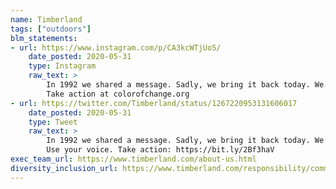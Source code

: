 ```yaml
---
name: Timberland
tags: ["outdoors"]
blm_statements:
- url: https://www.instagram.com/p/CA3kcWTjUo5/
    date_posted: 2020-05-31
    type: Instagram
    raw_text: >
        In 1992 we shared a message. Sadly, we bring it back today. We don’t want to. We shouldn’t have to. As humans, we have the responsibility to care for our planet, ourselves, and each other—all of us, no matter who you are. Let’s work together now for a better future. Caring is no longer enough.Use your voice. 
        Take action at colorofchange.org
- url: https://twitter.com/Timberland/status/1267220953131606017
    date_posted: 2020-05-31
    type: Tweet
    raw_text: >
        In 1992 we shared a message. Sadly, we bring it back today. We have the responsibility to care for our planet, ourselves + each other no matter who you are. Let’s work together for a better future. Caring is no longer enough.
        Use your voice. Take action: https://bit.ly/2Bf3haV
exec_team_url: https://www.timberland.com/about-us.html
diversity_inclusion_url: https://www.timberland.com/responsibility/community.html
---
```

